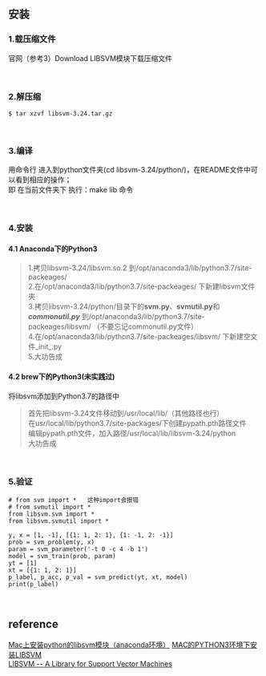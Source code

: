 ## 安装
### 1.载压缩文件  
官网（参考3）Download LIBSVM模块下载压缩文件 

&nbsp;

### 2.解压缩
```
$ tar xzvf libsvm-3.24.tar.gz
```

&nbsp;

### 3.编译
用命令行 进入到python文件夹(cd libsvm-3.24/python/)，在README文件中可以看到相应的操作；  
即 在当前文件夹下 执行：make lib 命令

&nbsp;

### 4.安装
#### 4.1 Anaconda下的Python3
> 1.拷贝libsvm-3.24/libsvm.so.2 到/opt/anaconda3/lib/python3.7/site-packeages/        
2.在/opt/anaconda3/lib/python3.7/site-packeages/ 下新建libsvm文件夹  
3.拷贝libsvm-3.24/python/目录下的**svm.py**、**svmutil.py**和***commonutil.py*** 到/opt/anaconda3/lib/python3.7/site-packeages/libsvm/ （不要忘记commonutil.py文件）      
4.在/opt/anaconda3/lib/python3.7/site-packeages/libsvm/ 下新建空文件_init_.py  
5.大功告成

#### 4.2 brew下的Python3(未实践过)
将libsvm添加到Python3.7的路径中  
> 首先把libsvm-3.24文件移动到/usr/local/lib/（其他路径也行）  
在usr/local/lib/python3.7/site-packages/下创建pypath.pth路径文件  
编辑pypath.pth文件，加入路径/usr/local/lib/libsvm-3.24/python  
大功告成

&nbsp;

### 5.验证  
```
# from svm import *   这种import会报错
# from svmutil import *
from libsvm.svm import * 
from libsvm.svmutil import *

y, x = [1, -1], [{1: 1, 2: 1}, {1: -1, 2: -1}]
prob = svm_problem(y, x)
param = svm_parameter('-t 0 -c 4 -b 1')
model = svm_train(prob, param)
yt = [1]
xt = [{1: 1, 2: 1}]
p_label, p_acc, p_val = svm_predict(yt, xt, model)
print(p_label)
```

&nbsp;

## reference
[Mac上安装python的libsvm模块（anaconda环境）](http://www.jeepxie.net/article/718102.html)
[MAC的PYTHON3环境下安装LIBSVM](https://bababadboy.github.io/2018/07/27/Mac%E5%AE%89%E8%A3%85libsvm/#)  
[LIBSVM -- A Library for Support Vector Machines](https://www.csie.ntu.edu.tw/~cjlin/libsvm/)
